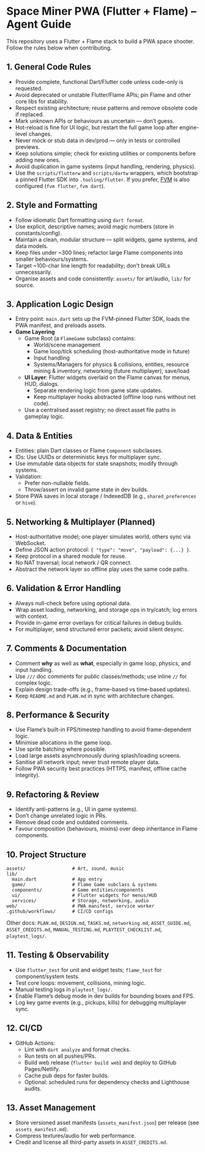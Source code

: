 # Space Miner PWA (Flutter + Flame) – Agent Guide

This repository uses a Flutter + Flame stack to build a PWA space shooter. Follow the rules below when contributing.

## 1. General Code Rules
- Provide complete, functional Dart/Flutter code unless code-only is requested.
- Avoid deprecated or unstable Flutter/Flame APIs; pin Flame and other core libs for stability.
- Respect existing architecture; reuse patterns and remove obsolete code if replaced.
- Mark unknown APIs or behaviours as uncertain — don’t guess.
- Hot-reload is fine for UI logic, but restart the full game loop after engine-level changes.
- Never mock or stub data in dev/prod — only in tests or controlled previews.
- Keep solutions simple; check for existing utilities or components before adding new ones.
- Avoid duplication in game systems (input handling, rendering, physics).
- Use the `scripts/flutterw` and `scripts/dartw` wrappers, which bootstrap a
  pinned Flutter SDK into `.tooling/flutter`. If you prefer,
  [FVM](https://fvm.app/) is also configured (`fvm flutter`, `fvm dart`).

## 2. Style and Formatting
- Follow idiomatic Dart formatting using `dart format`.
- Use explicit, descriptive names; avoid magic numbers (store in constants/config).
- Maintain a clean, modular structure — split widgets, game systems, and data models.
- Keep files under ~300 lines; refactor large Flame components into smaller behaviours/systems.
- Target ~100-char line length for readability; don’t break URLs unnecessarily.
- Organise assets and code consistently: `assets/` for art/audio, `lib/` for source.

## 3. Application Logic Design
- Entry point: `main.dart` sets up the FVM-pinned Flutter SDK, loads the PWA manifest, and preloads assets.
- **Game Layering**
  - Game Root (a `FlameGame` subclass) contains:
    - World/scene management
    - Game loop/tick scheduling (host-authoritative mode in future)
    - Input handling
    - Systems/Managers for physics & collisions, entities, resource mining & inventory, networking (future multiplayer), save/load
  - **UI Layer**: Flutter widgets overlaid on the Flame canvas for menus, HUD, dialogs.
    - Separate rendering logic from game state updates.
    - Keep multiplayer hooks abstracted (offline loop runs without net code).
  - Use a centralised asset registry; no direct asset file paths in gameplay logic.

## 4. Data & Entities
- Entities: plain Dart classes or Flame `Component` subclasses.
- IDs: Use UUIDs or deterministic keys for multiplayer sync.
- Use immutable data objects for state snapshots; modify through systems.
- Validation:
  - Prefer non-nullable fields.
  - Throw/assert on invalid game state in dev builds.
- Store PWA saves in local storage / IndexedDB (e.g., `shared_preferences` or `hive`).

## 5. Networking & Multiplayer (Planned)
- Host-authoritative model; one player simulates world, others sync via WebSocket.
- Define JSON action protocol: `{ "type": "move", "payload": {...} }`.
- Keep protocol in a shared module for reuse.
- No NAT traversal; local network / QR connect.
- Abstract the network layer so offline play uses the same code paths.

## 6. Validation & Error Handling
- Always null-check before using optional data.
- Wrap asset loading, networking, and storage ops in try/catch; log errors with context.
- Provide in-game error overlays for critical failures in debug builds.
- For multiplayer, send structured error packets; avoid silent desync.

## 7. Comments & Documentation
- Comment **why** as well as **what**, especially in game loop, physics, and input handling.
- Use `///` doc comments for public classes/methods; use inline `//` for complex logic.
- Explain design trade-offs (e.g., frame-based vs time-based updates).
- Keep `README.md` and `PLAN.md` in sync with architecture changes.

## 8. Performance & Security
- Use Flame’s built-in FPS/timestep handling to avoid frame-dependent logic.
- Minimise allocations in the game loop.
- Use sprite batching where possible.
- Load large assets asynchronously during splash/loading screens.
- Sanitise all network input; never trust remote player data.
- Follow PWA security best practices (HTTPS, manifest, offline cache integrity).

## 9. Refactoring & Review
- Identify anti-patterns (e.g., UI in game systems).
- Don’t change unrelated logic in PRs.
- Remove dead code and outdated comments.
- Favour composition (behaviours, mixins) over deep inheritance in Flame components.

## 10. Project Structure
```
assets/                 # Art, sound, music
lib/
  main.dart             # App entry
  game/                 # Flame Game subclass & systems
  components/           # Game entities/components
  ui/                   # Flutter widgets for menus/HUD
  services/             # Storage, networking, audio
web/                    # PWA manifest, service worker
.github/workflows/      # CI/CD configs
```
Other docs: `PLAN.md`, `DESIGN.md`, `TASKS.md`, `networking.md`, `ASSET_GUIDE.md`,
`ASSET_CREDITS.md`, `MANUAL_TESTING.md`, `PLAYTEST_CHECKLIST.md`, `playtest_logs/`.

## 11. Testing & Observability
- Use `flutter_test` for unit and widget tests; `flame_test` for component/system tests.
- Test core loops: movement, collisions, mining logic.
- Manual testing logs in `playtest_logs/`.
- Enable Flame’s debug mode in dev builds for bounding boxes and FPS.
- Log key game events (e.g., pickups, kills) for debugging multiplayer sync.

## 12. CI/CD
- GitHub Actions:
  - Lint with `dart analyze` and format checks.
  - Run tests on all pushes/PRs.
  - Build web release (`flutter build web`) and deploy to GitHub Pages/Netlify.
  - Cache pub deps for faster builds.
  - Optional: scheduled runs for dependency checks and Lighthouse audits.

## 13. Asset Management
- Store versioned asset manifests (`assets_manifest.json`) per release
  (see `assets_manifest.md`).
- Compress textures/audio for web performance.
- Credit and license all third-party assets in `ASSET_CREDITS.md`.

